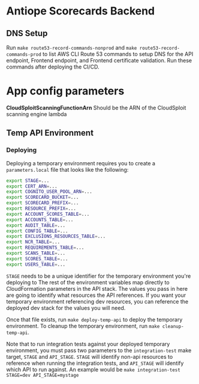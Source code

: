 # Antiope Scorecards Backend


## DNS Setup

Run `make route53-record-commands-nonprod` and `make route53-record-commands-prod` to list AWS CLI Route 53 commands to setup DNS for the API endpoint, Frontend endpoint, and Frontend certificate validation. Run these commands after deploying the CI/CD.



# App config parameters

**CloudSploitScanningFunctionArn**
Should be the ARN of the CloudSploit scanning engine lambda


## Temp API Environment

### Deploying

Deploying a temporary environment requires you to create a `parameters.local` file that looks like the following:

```bash
export STAGE=...
export CERT_ARN=...
export COGNITO_USER_POOL_ARN=...
export SCORECARD_BUCKET=...
export SCORECARD_PREFIX=...
export RESOURCE_PREFIX=...
export ACCOUNT_SCORES_TABLE=...
export ACCOUNTS_TABLE=...
export AUDIT_TABLE=...
export CONFIG_TABLE=...
export EXCLUSIONS_RESOURCES_TABLE=...
export NCR_TABLE=...
export REQUIREMENTS_TABLE=...
export SCANS_TABLE=...
export SCORES_TABLE=...
export USERS_TABLE=...
```

`STAGE` needs to be a unique identifier for the temporary environment you're deploying to
The rest of the environment variables map directly to CloudFormation parameters in the API stack. The values you pass in here are going to identify what resources the API references. If you want your temporary environment referencing dev resources, you can reference the deployed dev stack for the values you will need.

Once that file exists, run `make deploy-temp-api` to deploy the temporary environment. To cleanup the temporary environment, run `make cleanup-temp-api`.

Note that to run integration tests against your deployed temporary environment, you must pass two parameters to the `integration-test` make target, `STAGE` and `API_STAGE`. `STAGE` will identify non-api resources to reference when running the integration tests, and `API_STAGE` will identify which API to run against. An example would be `make integration-test STAGE=dev API_STAGE=mystage`
